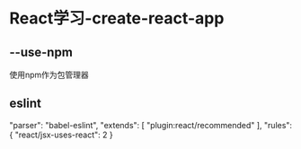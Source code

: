 # React学习-create-react-app

## --use-npm

使用npm作为包管理器

## eslint

"parser": "babel-eslint",
"extends": [
  "plugin:react/recommended"
],
"rules": {
  "react/jsx-uses-react": 2
}
